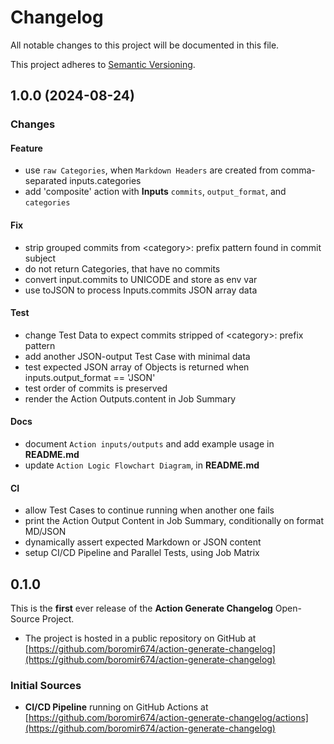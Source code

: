 # Changelog

All notable changes to this project will be documented in this file.

This project adheres to [Semantic Versioning](https://semver.org/).

## 1.0.0 (2024-08-24)

### Changes

#### Feature
- use `raw Categories`, when `Markdown Headers` are created from comma-separated inputs.categories
- add 'composite' action with **Inputs** `commits`, `output_format`, and `categories`

#### Fix
- strip grouped commits from \<category\>: prefix pattern found in commit subject
- do not return Categories, that have no commits
- convert input.commits to UNICODE and store as env var
- use toJSON to process Inputs.commits JSON array data

#### Test
- change Test Data to expect commits stripped of \<category\>: prefix pattern
- add another JSON-output Test Case with minimal data
- test expected JSON array of Objects is returned when inputs.output_format == 'JSON'
- test order of commits is preserved
- render the Action Outputs.content in Job Summary

#### Docs
- document `Action inputs/outputs` and add example usage in **README.md**
- update `Action Logic Flowchart Diagram`, in **README.md**

#### CI
- allow Test Cases to continue running when another one fails
- print the Action Output Content in Job Summary, conditionally on format MD/JSON
- dynamically assert expected Markdown or JSON content
- setup CI/CD Pipeline and Parallel Tests, using Job Matrix


## 0.1.0

This is the **first** ever release of the **Action Generate Changelog** Open-Source Project.
- The project is hosted in a public repository on GitHub at [https://github.com/boromir674/action-generate-changelog](https://github.com/boromir674/action-generate-changelog)

### Initial Sources

- **CI/CD Pipeline** running on GitHub Actions at [https://github.com/boromir674/action-generate-changelog/actions](https://github.com/boromir674/action-generate-changelog)

